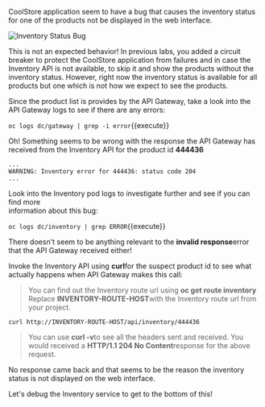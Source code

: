 CoolStore application seem to have a bug that causes the inventory status for one of the 
products not be displayed in the web interface. 

![Inventory Status Bug](https://raw.githubusercontent.com/openshift-roadshow/cloud-native-katacoda/master/assets/debug-coolstore-bug.png)

This is not an expected behavior! In previous labs, you added a circuit breaker to 
protect the CoolStore application from failures and in case the Inventory API is not 
available, to skip it and show the products without the inventory status. However, right 
now the inventory status is available for all products but one which is not how we 
expect to see the products.

Since the product list is provides by the API Gateway, take a look into the API Gateway 
logs to see if there are any errors:

`oc logs dc/gateway | grep -i error`{{execute}}

Oh! Something seems to be wrong with the response the API Gateway has received from the 
Inventory API for the product id **444436** 

```
...
WARNING: Inventory error for 444436: status code 204
...
```

Look into the Inventory pod logs to investigate further and see if you can find more  
information about this bug:

`oc logs dc/inventory | grep ERROR`{{execute}}

There doesn't seem to be anything relevant to the **invalid response**error that the 
API Gateway received either! 

Invoke the Inventory API using **curl**for the suspect product id to see what actually 
happens when API Gateway makes this call:

> You can find out the Inventory route url using **oc get route inventory** Replace 
> **INVENTORY-ROUTE-HOST**with the Inventory route url from your project.

`curl http://INVENTORY-ROUTE-HOST/api/inventory/444436`

> You can use **curl -v**to see all the headers sent and received. You would received 
> a **HTTP/1.1 204 No Content**response for the above request.

No response came back and that seems to be the reason the inventory status is not displayed 
on the web interface.

Let's debug the Inventory service to get to the bottom of this!